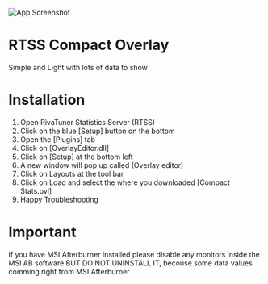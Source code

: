 ![App Screenshot]([https://via.placeholder.com/468x300?text=App+Screenshot+Here](https://raw.githubusercontent.com/AIMI-SAYO/RTSS-Compact-Overlay-for-Gaming/main/Screenshot%20(114).png))

# RTSS Compact Overlay

Simple and Light with lots of data to show

# Installation

1. Open RivaTuner Statistics Server (RTSS)
2. Click on the blue [Setup] button on the bottom
3. Open the [Plugins] tab
4. Click on [OverlayEditor.dll]
5. Click on [Setup] at the bottom left
6. A new window will pop up called (Overlay editor)
7. Click on Layouts at the tool bar
8. Click on Load and select the where you downloaded [Compact Stats.ovl]
9. Happy Troubleshooting

# Important
If you have MSI Afterburner installed please disable any monitors inside the MSI AB software
BUT DO NOT UNINSTALL IT, becouse some data values comming right from MSI Afterburner
